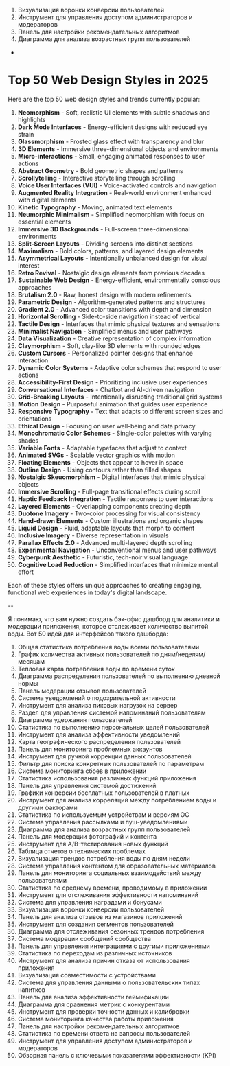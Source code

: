 1. Визуализация воронки конверсии пользователей
2. Инструмент для управления доступом администраторов и модераторов
3. Панель для настройки рекомендательных алгоритмов
4. Диаграмма для анализа возрастных групп пользователей

-

# Top 50 Web Design Styles in 2025

Here are the top 50 web design styles and trends currently popular:

1. **Neomorphism** - Soft, realistic UI elements with subtle shadows and highlights
2. **Dark Mode Interfaces** - Energy-efficient designs with reduced eye strain
3. **Glassmorphism** - Frosted glass effect with transparency and blur
4. **3D Elements** - Immersive three-dimensional objects and environments
5. **Micro-interactions** - Small, engaging animated responses to user actions
6. **Abstract Geometry** - Bold geometric shapes and patterns
7. **Scrollytelling** - Interactive storytelling through scrolling
8. **Voice User Interfaces (VUI)** - Voice-activated controls and navigation
9. **Augmented Reality Integration** - Real-world environment enhanced with digital elements
10. **Kinetic Typography** - Moving, animated text elements
11. **Neumorphic Minimalism** - Simplified neomorphism with focus on essential elements
12. **Immersive 3D Backgrounds** - Full-screen three-dimensional environments
13. **Split-Screen Layouts** - Dividing screens into distinct sections
14. **Maximalism** - Bold colors, patterns, and layered design elements
15. **Asymmetrical Layouts** - Intentionally unbalanced design for visual interest
16. **Retro Revival** - Nostalgic design elements from previous decades
17. **Sustainable Web Design** - Energy-efficient, environmentally conscious approaches
18. **Brutalism 2.0** - Raw, honest design with modern refinements
19. **Parametric Design** - Algorithm-generated patterns and structures
20. **Gradient 2.0** - Advanced color transitions with depth and dimension
21. **Horizontal Scrolling** - Side-to-side navigation instead of vertical
22. **Tactile Design** - Interfaces that mimic physical textures and sensations
23. **Minimalist Navigation** - Simplified menus and user pathways
24. **Data Visualization** - Creative representation of complex information
25. **Claymorphism** - Soft, clay-like 3D elements with rounded edges
26. **Custom Cursors** - Personalized pointer designs that enhance interaction
27. **Dynamic Color Systems** - Adaptive color schemes that respond to user actions
28. **Accessibility-First Design** - Prioritizing inclusive user experiences
29. **Conversational Interfaces** - Chatbot and AI-driven navigation
30. **Grid-Breaking Layouts** - Intentionally disrupting traditional grid systems
31. **Motion Design** - Purposeful animation that guides user experience
32. **Responsive Typography** - Text that adapts to different screen sizes and orientations
33. **Ethical Design** - Focusing on user well-being and data privacy
34. **Monochromatic Color Schemes** - Single-color palettes with varying shades
35. **Variable Fonts** - Adaptable typefaces that adjust to context
36. **Animated SVGs** - Scalable vector graphics with motion
37. **Floating Elements** - Objects that appear to hover in space
38. **Outline Design** - Using contours rather than filled shapes
39. **Nostalgic Skeuomorphism** - Digital interfaces that mimic physical objects
40. **Immersive Scrolling** - Full-page transitional effects during scroll
41. **Haptic Feedback Integration** - Tactile responses to user interactions
42. **Layered Elements** - Overlapping components creating depth
43. **Duotone Imagery** - Two-color processing for visual consistency
44. **Hand-drawn Elements** - Custom illustrations and organic shapes
45. **Liquid Design** - Fluid, adaptable layouts that morph to content
46. **Inclusive Imagery** - Diverse representation in visuals
47. **Parallax Effects 2.0** - Advanced multi-layered depth scrolling
48. **Experimental Navigation** - Unconventional menus and user pathways
49. **Cyberpunk Aesthetic** - Futuristic, tech-noir visual language
50. **Cognitive Load Reduction** - Simplified interfaces that minimize mental effort

Each of these styles offers unique approaches to creating engaging, functional web experiences in today's digital landscape.


--

Я понимаю, что вам нужно создать бэк-офис дашборд для аналитики и модерации приложения, которое отслеживает количество выпитой воды. Вот 50 идей для интерфейсов такого дашборда:

1. Общая статистика потребления воды всеми пользователями
2. График количества активных пользователей по дням/неделям/месяцам
3. Тепловая карта потребления воды по времени суток
4. Диаграмма распределения пользователей по выполнению дневной нормы
5. Панель модерации отзывов пользователей
6. Система уведомлений о подозрительной активности
7. Инструмент для анализа пиковых нагрузок на сервер
8. Раздел для управления системой напоминаний пользователям
9. Диаграмма удержания пользователей
10. Статистика по выполнению персональных целей пользователей
11. Инструмент для анализа эффективности уведомлений
12. Карта географического распределения пользователей
13. Панель для мониторинга проблемных аккаунтов
14. Инструмент для ручной коррекции данных пользователей
15. Фильтр для поиска конкретных пользователей по параметрам
16. Система мониторинга сбоев в приложении
17. Статистика использования различных функций приложения
18. Панель для управления системой достижений
19. Графики конверсии бесплатных пользователей в платных
20. Инструмент для анализа корреляций между потреблением воды и другими факторами
21. Статистика по используемым устройствам и версиям ОС
22. Система управления рассылками и пуш-уведомлениями
23. Диаграмма для анализа возрастных групп пользователей
24. Панель для модерации фотографий и контента
25. Инструмент для A/B-тестирования новых функций
26. Таблица отчетов о технических проблемах
27. Визуализация трендов потребления воды по дням недели
28. Система управления контентом для образовательных материалов
29. Панель для мониторинга социальных взаимодействий между пользователями
30. Статистика по среднему времени, проводимому в приложении
31. Инструмент для отслеживания эффективности напоминаний
32. Система для управления наградами и бонусами
33. Визуализация воронки конверсии пользователей
34. Панель для анализа отзывов из магазинов приложений
35. Инструмент для создания сегментов пользователей
36. Диаграмма для отслеживания сезонных трендов потребления
37. Система модерации сообщений сообщества
38. Панель для управления интеграциями с другими приложениями
39. Статистика по переходам из различных источников
40. Инструмент для анализа причин отказа от использования приложения
41. Визуализация совместимости с устройствами
42. Система для управления данными о пользовательских типах напитков
43. Панель для анализа эффективности геймификации
44. Диаграмма для сравнения метрик с конкурентами
45. Инструмент для проверки точности данных и калибровки
46. Система мониторинга качества работы приложения
47. Панель для настройки рекомендательных алгоритмов
48. Статистика по времени ответа на запросы пользователей
49. Инструмент для управления доступом администраторов и модераторов
50. Обзорная панель с ключевыми показателями эффективности (KPI)

